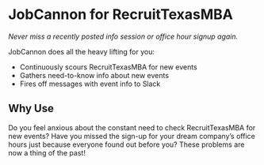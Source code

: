 # JobCannon for RecruitTexasMBA

*Never miss a recently posted info session or office hour signup again.*

JobCannon does all the heavy lifting for you:
- Continuously scours RecruitTexasMBA for new events
- Gathers need-to-know info about new events
- Fires off messages with event info to Slack

## Why Use
Do you feel anxious about the constant need to check RecruitTexasMBA for new events? Have you missed the sign-up for your dream company’s office hours just because everyone found out before you? These problems are now a thing of the past!